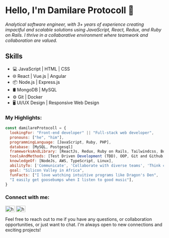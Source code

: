 # Hello, I'm Damilare Protocoll 👋 
*Analytical software engineer, with 3+ years of experience creating impactful and scalable solutions using JavaScript, React, Redux, and Ruby on Rails. I thrive in a collaborative environment where teamwork and collaboration are valued.*

## Skills

- 💻 JavaScript | HTML | CSS
- 🌐 React | Vue.js | Angular
- 📦 Node.js | Express.js
- 🛢️ MongoDB | MySQL
- ⚙️ Git | Docker
- 🖥️ UI/UX Design | Responsive Web Design
  
### My Highlights:
```javascript
const damilareProtocoll = {
  lookingFor: "Front-end developer" || "Full-stack web developer",
  pronouns: ["he", "him"],
  programmingLanguage: [JavaScript, Ruby, PHP],
  database: [MySQL, Postgesql]
  frameworksAndLibrary: [ReactJs, Redux, Ruby on Rails, Tailwindcss, Bootstrap, JQuery],
  toolsAndMethods: [Test Driven Development (TDD), OOP, Git and Github, Jira, Confluence],
  knowledgeOf: [NodeJs, AWS, TypeScript, Linux],
  abilityTo: ['Communicate', 'Collaborate with diverse teams', 'Think critically'],
  goal: "Silicon Valley in Africa",
  funFacts: ["I love watching intuitive programs like Dragon's Den",
  "I easily get goosebumps when I listen to good music"],
}
```

### Connect with me:
<p align="left">
<a href="https://twitter.com/dprotocoll" target="blank"><img align="center" src="https://raw.githubusercontent.com/rahuldkjain/github-profile-readme-generator/master/src/images/icons/Social/twitter.svg" alt="heinthanto" height="20" width="30" /></a>
<a href="https://www.linkedin.com/in/mrprotocoll/" target="blank"><img align="center" src="https://raw.githubusercontent.com/rahuldkjain/github-profile-readme-generator/master/src/images/icons/Social/linked-in-alt.svg" alt="heinthant" height="20" width="30" /></a>
</p>

Feel free to reach out to me if you have any questions, or collaboration opportunities, or just want to chat. I'm always open to new connections and exciting projects!
